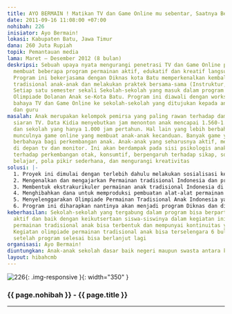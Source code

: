 ```yaml
---
title: AYO BERMAIN ! Matikan TV dan Game Online mu sebentar, Saatnya Bermain!
date: 2011-09-16 11:08:00 +07:00
nohibah: 226
inisiator: Ayo Bermain!
lokasi: Kabupaten Batu, Jawa Timur
dana: 260 Juta Rupiah
topik: Pemantauan media
lama: Maret – Desember 2012 (8 bulan)
deskripsi: Sebuah upaya nyata mengurangi penetrasi TV dan Game Online pada anak, dengan
  membuat beberapa program permainan aktif, edukatif dan kreatif langsung di lapangan.
  Program ini bekerjasama dengan Diknas kota Batu memperkenalkan kembali permainan
  tradisional anak-anak dan melakukan praktek bersama-sama (Instruktur, guru dan murid).
  Setiap satu semester sekali Sekolah-sekolah yang masuk dalam program akan mengikuti
  Olimpiade Dolanan Anak se-Kota Batu. Program ini diawali dengan workshop tentang
  bahaya TV dan Game Online ke sekolah-sekolah yang ditujukan kepada anak, orang tua
  dan guru
masalah: Anak merupakan kelompok pemirsa yang paling rawan terhadap dampak negatif
  siaran TV. Data Kidia menyebutkan jam menonton anak mencapai 1.560-1.820 jam pertahun
  dan sekolah yang hanya 1.000 jam pertahun. Hal lain yang lebih berbahaya dengan
  munculnya game online yang membuat anak-anak kecanduan. Banyak game yang juga ternyata
  berbahaya bagi perkembangan anak. Anak-anak yang seharusnya aktif, menjadi pasif
  di depan tv dan monitor. Ini akan berdampak pada sisi psikologis anak, berpengaruh
  terhadap perkembangan otak, konsumtif, berpengaruh terhadap sikap, sosialiasi, semangat
  belajar, pola pikir sederhana, dan mengurangi kreativitas
solusi: |-
  1. Proyek ini dimulai dengan terlebih dahulu melakukan sosialisasi ke masing-masing sekolah tentang bahaya TV dan Game Online bagi anak-anak yang ditujukan ke siswa, orang tua dan Guru.
  2. Mengenalkan dan mengajarkan Permainan tradisional Indonesia dan praktek bersama-sama
  3. Membentuk ekstrakurikuler permainan anak tradisional Indonesia di Sekolah
  4. Menghibahkan dana untuk memproduksi pembuatan alat-alat permainan tradisional anak
  5. Menyelenggarakan Olimpiade Permainan Tradisional Anak Indonesia yang diselengarakan setiap 6 bulan sekali, diikuti oleh sekolah yang tergabung dalam program dan bekerjasama dengan Diknas Batu
  6. Program ini diharapkan nantinya akan menjadi program Diknas dan disosialisasikan dalam bentuk kurikulum khusus kepada sekolah-sekolah. Pihak yang diuntungkan adalah anak-anak sekolah dasar baik negeri maupun swasta antara kelas 3-6, guru SD, dan orang tua siswa
keberhasilan: Sekolah-sekolah yang tergabung dalam program bisa berpartisipasi secara
  aktif dan baik dengan keikutsertaan siswa-siswinya dalam kegiatan ini. Ekstrakurikuler
  permainan tradisional anak bisa terbentuk dan mempunyai kontinuitas yang bagus.
  Kegiatan olimpiade permainan tradisional anak bisa terselengara 6 bulan sekali dan
  setelah program selesai bisa berlanjut lagi
organisasi: Ayo Bermain!
diuntungkan: Anak-anak sekolah dasar baik negeri maupun swasta antara kelas 3-6, guru SD, dan orang tua siswa
layout: hibahcmb
---
```


![226](/static/img/hibahcmb/226.png){: .img-responsive }{: width="350" }

### {{ page.nohibah }} - {{ page.title }}

---
